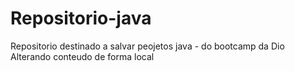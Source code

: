 # Repositorio-java
Repositorio destinado a salvar peojetos java - do bootcamp da Dio
Alterando conteudo de forma local
